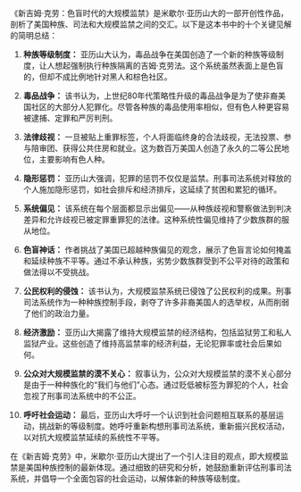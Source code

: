 《新吉姆·克劳：色盲时代的大规模监禁》是米歇尔·亚历山大的一部开创性作品，剖析了美国种族、司法和大规模监禁之间的交汇。以下是这本书中的十个关键见解的简明总结：

1. **种族等级制度：** 亚历山大认为，毒品战争在美国创造了一个新的种族等级制度，让人想起强制执行种族隔离的吉姆·克劳法。这个系统虽然表面上是色盲的，但却不成比例地针对黑人和棕色社区。

2. **毒品战争：** 该书认为，上世纪80年代策略性升级的毒品战争是为了使非裔美国社区的大部分人犯罪化。尽管各种族的毒品使用率相似，但有色人种更容易被逮捕、定罪和严厉判刑。

3. **法律歧视：** 一旦被贴上重罪标签，个人将面临终身的合法歧视，无法投票、参与陪审团、获得公共住房和就业。这为数百万美国人创造了永久的二等公民地位，主要影响有色人种。

4. **隐形惩罚：** 亚历山大强调，犯罪的惩罚不仅仅是监禁。刑事司法系统对释放的个人施加隐形惩罚，如社会排斥和经济排斥，这延续了贫困和累犯的循环。

5. **系统偏见：** 该系统在每个层面都显示出偏见——从种族歧视和警察做法到判决差异和允许歧视已被定罪重罪犯的法律。这种系统性偏见维持了少数族群的服从地位。

6. **色盲神话：** 作者挑战了美国已超越种族偏见的观念，展示了色盲言论如何掩盖和延续种族不平等。通过不承认种族，劣势少数族群受到不公平对待的政策和做法得以不受挑战。

7. **公民权利的侵蚀：** 该书认为，大规模监禁系统已侵蚀了公民权利的成果。刑事司法系统作为一种种族控制手段，剥夺了许多非裔美国人的选举权，从而削弱了他们的政治力量。

8. **经济激励：** 亚历山大揭露了维持大规模监禁的经济结构，包括监狱劳工和私人监狱产业。这些创造了维持高监禁率的经济利益，无论犯罪率或社会后果如何。

9. **公众对大规模监禁的漠不关心：** 叙事认为，公众对大规模监禁的漠不关心部分是由于一种种族化的“我们与他们”心态。通过贬低被标签为罪犯的个人，社会忽视了刑事司法系统中的不公正。

10. **呼吁社会运动：** 最后，亚历山大呼吁一个认识到社会问题相互联系的基层运动，挑战新的等级制度。她呼吁重新构想刑事司法系统，重新振兴民权活动，以对抗大规模监禁延续的系统性不平等。

在《新吉姆·克劳》中，米歇尔·亚历山大提出了一个引人注目的观点，即大规模监禁是美国种族控制的最新体现。通过细致的研究和分析，她鼓励重新评估刑事司法系统，并倡导一个全面包容的社会运动，以解体新的种族等级制度。
